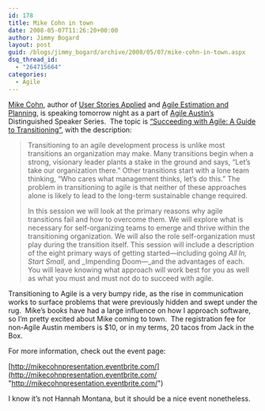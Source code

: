 ```yaml
---
id: 178
title: Mike Cohn in town
date: 2008-05-07T11:26:20+00:00
author: Jimmy Bogard
layout: post
guid: /blogs/jimmy_bogard/archive/2008/05/07/mike-cohn-in-town.aspx
dsq_thread_id:
  - "264715664"
categories:
  - Agile
---
```

[Mike Cohn](http://blog.mountaingoatsoftware.com/), author of [User Stories Applied](http://www.amazon.com/User-Stories-Applied-Development-Addison-Wesley/dp/0321205685) and [Agile Estimation and Planning](http://www.amazon.com/Agile-Estimating-Planning-Robert-Martin/dp/0131479415), is speaking tomorrow night as a part of [Agile Austin&#8217;s](http://agileaustin.org/) Distinguished Speaker Series.&nbsp; The topic is [&#8220;Succeeding with Agile: A Guide to Transitioning&#8221;](http://mikecohnpresentation.eventbrite.com/), with the description:

> Transitioning to an agile development process is unlike most transitions an organization may make. Many transitions begin when a strong, visionary leader plants a stake in the ground and says, “Let’s take our organization there.” Other transitions start with a lone team thinking, “Who cares what management thinks, let’s do this.” The problem in transitioning to agile is that neither of these approaches alone is likely to lead to the long-term sustainable change required.
> 
> In this session we will look at the primary reasons why agile transitions fail and how to overcome them. We will explore what is necessary for self-organizing teams to emerge and thrive within the transitioning organization. We will also the role self-organization must play during the transition itself. This session will include a description of the eight primary ways of getting started—including going _All In, Start Small,_ and _Impending Doom—_and the advantages of each. You will leave knowing what approach will work best for you as well as what you must and must not do to succeed with agile. 

Transitioning to Agile is a very bumpy ride, as the rise in communication works to surface problems that were previously hidden and swept under the rug.&nbsp; Mike&#8217;s books have had a large influence on how I approach software, so I&#8217;m pretty excited about Mike coming to town.&nbsp; The registration fee for non-Agile Austin members is $10, or in my terms, 20 tacos from Jack in the Box.

For more information, check out the event page:

[http://mikecohnpresentation.eventbrite.com/](http://mikecohnpresentation.eventbrite.com/ "http://mikecohnpresentation.eventbrite.com/")

I know it&#8217;s not Hannah Montana, but it should be a nice event nonetheless.